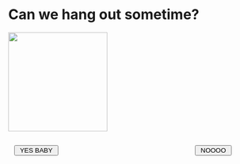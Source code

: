 <html>
<head>
    <link rel="stylesheet" href="style.css">
<title>SIGE NA PLSSS><</title>

<script type="text/javascript">
flag=1
function f1()
{
    alert("YEY THANK U LOVE U><")
}
function f()
{
    if(flag==1)
        {
            Bn.style.top=364
            Bn.style.left=300
            flag=2
        }
    else if(flag==2)
        {
            Bn.style.top=476
            Bn.style.left=78
            flag=3
        }
    else if(flag==3)
        {
            Bn.style.top=358
            Bn.style.left=147
            flag=4
        }
    else if(flag==4)
        {
            Bn.style.top=490
            Bn.style.left=134
            flag=5
        }
    else if(flag==5)
        {
            Bn.style.top=234
            Bn.style.left=150
            flag=6
        
        }
    else if(flag==6)
        {
            Bn.style.top=441
            Bn.style.left=245
            flag=7
        }
    else if(flag==7)
        {
            Bn.style.top=345
            Bn.style.left=158
            flag=8
        }
    else if(flag==8)
        {
            Bn.style.top=390
            Bn.style.left=165
            flag=9
        }
    else if(flag==9)
        {
            Bn.style.top=231
            Bn.style.left=349
            flag=10
        }
    else if(flag==10)
        {
            Bn.style.top=123
            Bn.style.left=289
            flag=11
        }
    else if(flag==11)
        {
            Bn.style.top=259
            Bn.style.left=109
            flag=12
        }
    else if(flag==12)
        {
            Bn.style.top=300
            Bn.style.left=170
            flag=13
        }
    else if(flag==13)
        {
            Bn.style.top=267
            Bn.style.left=120
            flag=14
        
        }
    else if(flag==14)
        {
            Bn.style.top=126
            Bn.style.left=170
            flag=15
        }
    else if(flag==15)
        {
            Bn.style.top=298
            Bn.style.left=347
            flag=16
        }
    else if(flag==16)
        {
            Bn.style.top=345
            Bn.style.left=165
            flag=2
        }
    
}
</script>

</head>
<body>
<h1>Can we hang out sometime?</h1>
<img src="https://c.tenor.com/5FAYuypOiKcAAAAC/cat-please.gif" height="200"/>
<h1 style=""></h1>
<div id="By" style="position:absolute; left:25%; top:370px; width:210px;
height:210px;">
<input type="button" value=" YES BABY " onClick="f1()" />
</div>
<div ID="Bn" style="position:absolute;left:63%; top:370px; width:210px; height:210px;">
<input type="button" value=" NOOOO " onMouseOver="f()" />
</div>

</body>
</html>

